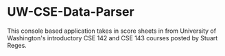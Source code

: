 UW-CSE-Data-Parser
==================

This console based application takes in score sheets in from University of Washington's introductory CSE 142 and CSE 143 courses posted by Stuart Reges.

